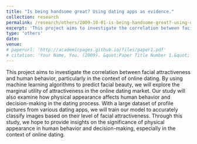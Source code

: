 ```yaml
---
title: "Is being handsome great? Using dating apps as evidence."
collection: research
permalink: /research/others/2009-10-01-is-being-handsome-great?-using-dating-apps-as-evidence.
excerpt: 'This project aims to investigate the correlation between facial attractiveness and human behavior, particularly in the context of online dating. By using machine learning algorithms to predict facial beauty, we will explore the marginal utility of attractiveness in the online dating market. Our study will also examine how physical appearance affects human behavior and decision-making in the dating process. With a large dataset of profile pictures from various dating apps, we will train our model to accurately classify images based on their level of facial attractiveness. Through this study, we hope to provide insights on the significance of physical appearance in human behavior and decision-making, especially in the context of online dating.'
type: 'others'
date:
venue:
# paperurl: 'http://academicpages.github.io/files/paper1.pdf'
# citation: 'Your Name, You. (2009). &quot;Paper Title Number 1.&quot; <i>Journal 1</i>. 1(1).'
---
```

This project aims to investigate the correlation between facial attractiveness and human behavior, particularly in the context of online dating. By using machine learning algorithms to predict facial beauty, we will explore the marginal utility of attractiveness in the online dating market. Our study will also examine how physical appearance affects human behavior and decision-making in the dating process. With a large dataset of profile pictures from various dating apps, we will train our model to accurately classify images based on their level of facial attractiveness. Through this study, we hope to provide insights on the significance of physical appearance in human behavior and decision-making, especially in the context of online dating.